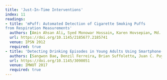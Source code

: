 ```yaml
---
title: 'Just-In-Time Interventions'
index: 11
readings:
- title: 'mPuff: Automated Detection of Cigarette Smoking Puffs
from Respiration Measurements'
  authors: [Amin Ahsan Ali, Syed Monowar Hossain, Karen Hovsepian, Md. Mahbubur Rahman, Kurt Plarre, Santosh Kumar]
  url: https://doi.org/10.1145/2185677.2185741
  venue: IPSN 2012
  required: true
- title: 'Detecting Drinking Episodes in Young Adults Using Smartphone-Based Sensors'
  authors: [Sangwon Bae, Denzil Ferreira, Brian Suffoletto, Juan C. Puyana, Ryan Kurtz, Tammy Chung, and Anind K. Dey]
  url: https://doi.org/10.1145/3090051
  venue: IMWUT 2017
  required: true
---
```

